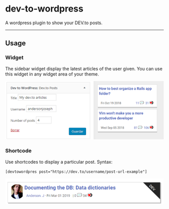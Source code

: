 # dev-to-wordpress
A wordpress plugin to show your DEV.to posts.

---

## Usage

### Widget

The sidebar widget display the latest articles of the user given. You can use this widget in any widget area of your theme.

![](sc1.png)

### Shortcode

Use shortcodes to display a particular post.
Syntax:

    [devtowordpres post="https://dev.to/username/post-url-example"] 

![](sc2.png)
